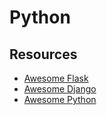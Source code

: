 # Python

## Resources

* [Awesome Flask](https://github.com/humiaozuzu/awesome-flask)
* [Awesome Django](https://github.com/rosarior/awesome-django)
* [Awesome Python](https://github.com/vinta/awesome-python)



